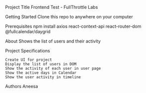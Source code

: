 Project Title
Frontend Test - FullThrottle Labs

Getting Started
Clone this repo to anywhere on your computer

Prerequisites
npm install axios react-context-api react-router-dom @fullcalendar/daygrid

About
Shows the list of users and their activity

Project Specifications

    Create UI for project
    Display the list of users in DOM
    Show the activity of each user in user page
    Show the active days in Calendar
    Show the user activity in timeline


Authors
Aneesa
